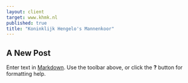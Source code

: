 ```yaml
---
layout: client
target: www.khmk.nl
published: true
title: "Koninklijk Hengelo's Mannenkoor"
---
```


## A New Post

Enter text in [Markdown](http://daringfireball.net/projects/markdown/). Use the toolbar above, or click the **?** button for formatting help.
